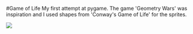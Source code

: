 #Game of Life
My first attempt at pygame. The game 'Geometry Wars' was inspiration and I used shapes from 'Conway's Game of Life' for the sprites.

![](https://media.giphy.com/media/QxREUSzA6cwrlJx67c/giphy.gif)
